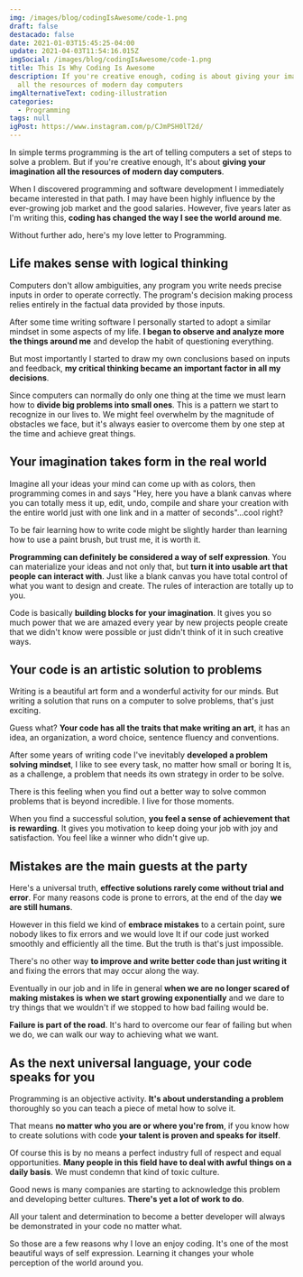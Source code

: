 ```yaml
---
img: /images/blog/codingIsAwesome/code-1.png
draft: false
destacado: false
date: 2021-01-03T15:45:25-04:00
update: 2021-04-03T11:54:16.015Z
imgSocial: /images/blog/codingIsAwesome/code-1.png
title: This Is Why Coding Is Awesome
description: If you're creative enough, coding is about giving your imagination
  all the resources of modern day computers
imgAlternativeText: coding-illustration
categories:
  - Programming
tags: null
igPost: https://www.instagram.com/p/CJmPSH0lT2d/
---
```


In simple terms programming is the art of telling computers a set of steps to solve a problem. But if you're creative enough, It's about **giving your imagination all the resources of modern day computers**.

When I discovered programming and software development I immediately became interested in that path. I may have been highly influence by the ever-growing job market and the good salaries. However, five years later as I'm writing this, **coding has changed the way I see the world around me**.

Without further ado, here's my love letter to Programming.

## Life makes sense with logical thinking

Computers don't allow ambiguities, any program you write needs precise inputs in order to operate correctly. The program's decision making process relies entirely in the factual data provided by those inputs.

After some time writing software I personally started to adopt a similar mindset in some aspects of my life. **I began to observe and analyze more the things around me** and develop the habit of questioning everything.

But most importantly I started to draw my own conclusions based on inputs and feedback, **my critical thinking became an important factor in all my decisions**.

Since computers can normally do only one thing at the time we must learn how to **divide big problems into small ones**. This is a pattern we start to recognize in our lives to. We might feel overwhelm by the magnitude of obstacles we face, but it's always easier to overcome them by one step at the time and achieve great things.

## Your imagination takes form in the real world

Imagine all your ideas your mind can come up with as colors, then programming comes in and says "Hey, here you have a blank canvas where you can totally mess it up, edit, undo, compile and share your creation with the entire world just with one link and in a matter of seconds"...cool right?

To be fair learning how to write code might be slightly harder than learning how to use a paint brush, but trust me, it is worth it.

**Programming can definitely be considered a way of self expression**. You can materialize your ideas and not only that, but **turn it into usable art that people can interact with**. Just like a blank canvas you have total control of what you want to design and create. The rules of interaction are totally up to you.

Code is basically **building blocks for your imagination**. It gives you so much power that we are amazed every year by new projects people create that we didn't know were possible or just didn't think of it in such creative ways.

## Your code is an artistic solution to problems

Writing is a beautiful art form and a wonderful activity for our minds. But writing a solution that runs on a computer to solve problems, that's just exciting.

Guess what? **Your code has all the traits that make writing an art**, it has an idea, an organization, a word choice, sentence fluency and conventions.

After some years of writing code I've inevitably **developed a problem solving mindset**, I like to see every task, no matter how small or boring It is, as a challenge, a problem that needs its own strategy in order to be solve.

There is this feeling when you find out a better way to solve common problems that is beyond incredible. I live for those moments.

When you find a successful solution, **you feel a sense of achievement that is rewarding**. It gives you motivation to keep doing your job with joy and satisfaction. You feel like a winner who didn't give up.

## Mistakes are the main guests at the party

Here's a universal truth, **effective solutions rarely come without trial and error**. For many reasons code is prone to errors, at the end of the day **we are still humans**.

However in this field we kind of **embrace mistakes** to a certain point, sure nobody likes to fix errors and we would love It if our code just worked smoothly and efficiently all the time. But the truth is that's just impossible.

There's no other way **to improve and write better code than just writing it** and fixing the errors that may occur along the way.

Eventually in our job and in life in general **when we are no longer scared of making mistakes is when we start growing exponentially** and we dare to try things that we wouldn't if we stopped to how bad failing would be.

**Failure is part of the road**. It's hard to overcome our fear of failing but when we do, we can walk our way to achieving what we want.

## As the next universal language, your code speaks for you

Programming is an objective activity. **It's about understanding a problem** thoroughly so you can teach a piece of metal how to solve it.

That means **no matter who you are or where you're from**, if you know how to create solutions with code **your talent is proven and speaks for itself**.

Of course this is by no means a perfect industry full of respect and equal opportunities. **Many people in this field have to deal with awful things on a daily basis**. We must condemn that kind of toxic culture.

Good news is many companies are starting to acknowledge this problem and developing better cultures. **There's yet a lot of work to do**.

All your talent and determination to become a better developer will always be demonstrated in your code no matter what.

So those are a few reasons why I love an enjoy coding. It's one of the most beautiful ways of self expression. Learning it changes your whole perception of the world around you.
